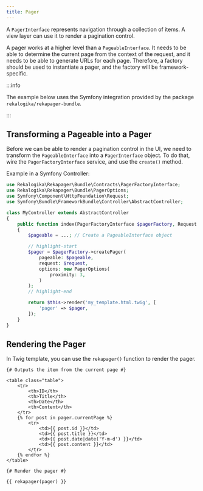 ```yaml
---
title: Pager
---
```


A `PagerInterface` represents navigation through a collection of items. A view
layer can use it to render a pagination control.

A pager works at a higher level than a `PageableInterface`. It needs to be able
to determine the current page from the context of the request, and it needs to
be able to generate URLs for each page. Therefore, a factory should be used to
instantiate a pager, and the factory will be framework-specific.

:::info

The example below uses the Symfony integration provided by the package
`rekalogika/rekapager-bundle`.

:::

## Transforming a Pageable into a Pager

Before we can be able to render a pagination control in the UI, we need to
transform the `PageableInterface` into a `PagerInterface` object. To do that,
wire the `PagerFactoryInterface` service, and use the `create()` method.

Example in a Symfony Controller:

```php
use Rekalogika\Rekapager\Bundle\Contracts\PagerFactoryInterface;
use Rekalogika\Rekapager\Bundle\PagerOptions;
use Symfony\Component\HttpFoundation\Request;
use Symfony\Bundle\FrameworkBundle\Controller\AbstractController;

class MyController extends AbstractController
{
    public function index(PagerFactoryInterface $pagerFactory, Request $request)
    {
        $pageable = ...; // Create a PageableInterface object

        // highlight-start
        $pager = $pagerFactory->createPager(
            pageable: $pageable,
            request: $request,
            options: new PagerOptions(
                proximity: 3,
            )
        );
        // highlight-end

        return $this->render('my_template.html.twig', [
            'pager' => $pager,
        ]);
    }
}
```

## Rendering the Pager

In Twig template, you can use the `rekapager()` function to render the pager.

```twig
{# Outputs the item from the current page #}

<table class="table">
    <tr>
        <th>ID</th>
        <th>Title</th>
        <th>Date</th>
        <th>Content</th>
    </tr>
    {% for post in pager.currentPage %}
        <tr>
            <td>{{ post.id }}</td>
            <td>{{ post.title }}</td>
            <td>{{ post.date|date('Y-m-d') }}</td>
            <td>{{ post.content }}</td>
        </tr>
    {% endfor %}
</table>

{# Render the pager #}

{{ rekapager(pager) }}
```